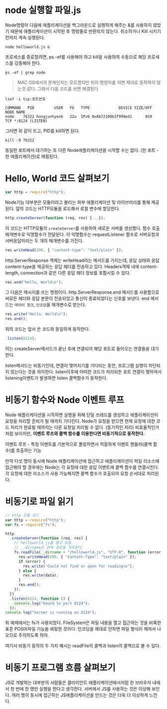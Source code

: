 # node 실행할 파일.js

Node명령어 다음에 애플리케이션을 백그라운드로 실행하게 해주는 &를 사용하지 않았기 때문에 애플리케이션이 시작된 후 명령줄로 반환되지 않는다.
취소하거나 Kill 시키기 전까지 계속 실행된다.

```console
node helloworld.js &
```

프로세스를 종료할려면, ps -ef를 사용해야 하고 kill을 사용하여 수동으로 해당 프로세스를 강종해야 한다.

```console
ps -ef | grep node
```

> MAC OS에서의 문제인지는 모르겠지만 위의 명령어를 치면 제대로 동작하지 않는것 같다.
> 그래서 다음 코드를 쓰면 해결된다

```console
lsof -i tcp:포트번호
```

```console
COMMAND   PID         USER   FD   TYPE             DEVICE SIZE/OFF NODE NAME
node    76322 hongjunhyeok   22u  IPv6 0x6b72100b3f999ed1      0t0  TCP *:8124 (LISTEN)
```

그러면 위 같이 뜨고, PID를 kill하면 된다.

```console
kill -9 76322
```

동일한 포트에서 대기하는 또 다른 Node애플리케이션을 시작할 수는 없다. (한 포트 - 한 애플리케이션)로 매핑된다.

# Hello, World 코드 살펴보기

```js
var http = require("http");
```

Node기능 대부분은 모듈이라고 불리는 외부 애플리케이션 및 라이브러리를 통해 제공된다. 앞의 코드는 HTTP모듈을 로드해서 로컬 변수에 할당한다.

```js
http.createServer(function (req, res) {...});
```

이 코드는 HTTP모듈의 `createServer`를 사용하여 새로운 서버를 생성했다.
함수 호출 매개변수로 익명함수가 전달된다. 이 익명함수는 requestListener 함수로 서버요청과 서버응답이라는 두 개의 매개변수를 가진다.

```js
res.writeHead(200, { "content-type": "text/plain" });
```

http.ServerResponse 객체는 writeHead라는 메서드를 가지는데, 응답 상태와 응답 content-type을 제공하는 응답 헤더를 전송하고 있다.
Headers객체 내에 content-length, connection과 같은 다른 응답 헤더 정보를 포함시킬 수 있다.

```js
res.end("Hello, World\n");
```

그 다음은 메시지를 쓰는 명령이다.
http.ServerResponse.end 메서드를 사용함으로써모든 헤더와 응답 본문이 전송되었고 통신이 종료되었다는 신호를 보낸다.
end 메서드는 `데이터 청크`, `인코딩`을 매개변수로 받는다.

```js
res.write("Hello, World\n");
res.end();
```

위의 코드는 앞서 쓴 코드와 동일하게 동작한다.

```js
.listen(8124);
```

이는 createServer메서드가 끝난 후에 연결되어 해당 포트로 들어오는 연결들을 대기한다.

listen메서드는 비동기인데, 연결이 맺어지기를 기다리는 동안, 프로그램 실행이 차단되지 않는다는 것을 의미한다. listen이후에 어떠한 코드가 처리되든 포트 연결이 맺어져서 listening이벤트가 발생하면 listen 콜백함수가 동작한다.

# 비동기 함수와 Node 이벤트 루프

Node 애플리케이션을 시작하면 실행을 위해 단일 쓰레드를 생성하고 애플리케이션이 요청을 처리할 준비가 될 때까지 기다린다.
Node가 요청을 받으면 현재 요청에 대한 코드 처리가 완료될 때까지는 다른 요청일 처리될 수 없다. (동기적인 처리)
비효율적인거처럼 보이지만, **이벤트 루프와 콜백 함수를 이용한다면 비동기적으로 동작한다.**

이벤트 루프 - 특정 이벤트를 기본적으로 폴링하면서 적절하게 이벤트 핸들러(콜백 함수)를 호출하는 기능

만약 다섯 명이 동시에 Node 애플리케이션에 접근하고 애플리케이션이 파일 리소스에 접근해야 할 경우에는 Node는 각 요청에 대한 응답 이벤트에 콜백 함수를 연결시킨다.
각 요청에 대한 리소스가 사용 가능해지면 콜백 함수가 호출되어 요청 순서대로 처리된다.

# 비동기로 파일 읽기

```js
// http 모듈 로드
var http = require("http");
var fs = require("fs");

http
  .createServer(function (req, res) {
    // helloworld.js를 열고 읽음.
    // __dirname은 현재 경로를 의미한다.
    fs.readFile(__dirname + "/helloworld.js", "UTF-8", function (error, data) {
      res.writeHead(200, { "Content-Type": "text/plain" });
      if (error) {
        res.write("Could not find or open for reading\n");
      } else {
        res.write(data);
      }
      res.end();
    });
  })
  .listen(8124, function () {
    console.log("bound to port 8124");
  });
console.log("Server is running on 8124");
```

위 예제에서는 fs가 사용되었다.
FileSystem은 파일 내용을 열고 접근하는 것을 비록한 표준 POSIX파일 기능을 래핑한 것이다.
인코딩을 제대로 안하면 파일 형식이 깨져서 나오므로 주의하도록 하자.

여기서 비동기 동작의 두 가지 예시는 readFile의 콜백과 listen의 콜백으로 볼 수 있다.

# 비동기 프로그램 흐름 살펴보기

JS로 개발하는 대부분의 사람들은 클라이언트 애플리케이션에서처럼 한 브라우저 내에서 한 번에 한 명만 실행을 한다고 생각한다.
서버에서 JS를 사용하는 것은 이상해 보인다. 여러 명이 동시에 접근하는 JS애플리케이션을 만드는 것은 더욱 더 이상하게 느낀다.

